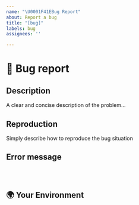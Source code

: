```yaml
---
name: "\U0001F41EBug Report"
about: Report a bug
title: "[bug]"
labels: bug
assignees: ''

---
```


# 🐞 Bug report

## Description

<!-- ✍️ --> A clear and concise description of the problem...

## Reproduction

<!-- ✍️ --> Simply describe how to reproduce the bug situation

## Error message

<pre><code>
<!-- ✍️ --> <!-- Note the error message if one appears -->
</code></pre>

## 🌍 Your Environment

<pre><code>
<!-- ✍️--> <!-- run `ng version` and `ng update` and paste output below -->
</code></pre>
